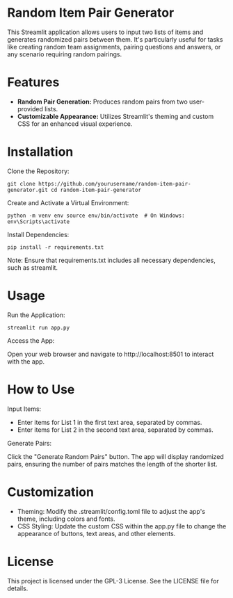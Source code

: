# Random Item Pair Generator
This Streamlit application allows users to input two lists of items and generates randomized pairs between them. It's particularly useful for tasks like creating random team assignments, pairing questions and answers, or any scenario requiring random pairings.

# Features
* **Random Pair Generation:** Produces random pairs from two user-provided lists.
* **Customizable Appearance:** Utilizes Streamlit's theming and custom CSS for an enhanced visual experience.

# Installation
Clone the Repository:

``git clone https://github.com/yourusername/random-item-pair-generator.git
cd random-item-pair-generator
``

Create and Activate a Virtual Environment:

``python -m venv env
source env/bin/activate  # On Windows: env\Scripts\activate
``

Install Dependencies:

``pip install -r requirements.txt``

Note: Ensure that requirements.txt includes all necessary dependencies, such as streamlit.

# Usage
Run the Application:

``streamlit run app.py``

Access the App:

Open your web browser and navigate to http://localhost:8501 to interact with the app.

# How to Use
Input Items:

* Enter items for List 1 in the first text area, separated by commas.
* Enter items for List 2 in the second text area, separated by commas.

Generate Pairs:

Click the "Generate Random Pairs" button.
The app will display randomized pairs, ensuring the number of pairs matches the length of the shorter list.

# Customization

* Theming: Modify the .streamlit/config.toml file to adjust the app's theme, including colors and fonts.
* CSS Styling: Update the custom CSS within the app.py file to change the appearance of buttons, text areas, and other elements.

# License
This project is licensed under the GPL-3 License. See the LICENSE file for details.

